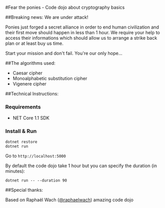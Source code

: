 #Fear the ponies - Code dojo about cryptography basics 

##Breaking news: We are under attack!

Ponies just forged a secret alliance in order to end human civilization and their first move should happen in less than 1 hour. We require your help to access their informations which should allow us to arrange a strike back plan or at least buy us time.

Start your mission and don't fail. You're our only hope...

##The algorithms used:

* Caesar cipher
* Monoalphabetic substitution cipher
* Vigenere cipher

##Technical Instructions:

### Requirements
- NET Core 1.1 SDK

### Install & Run

```
dotnet restore
dotnet run
```

Go to ```http://localhost:5000```

By default the code dojo take 1 hour but you can specify the duration (in minutes):

```
dotnet run -- --duration 90 
```

##Special thanks:

Based on Raphaël Wach ([@raphaelwach](https://twitter.com/raphaelwach)) amazing code dojo
